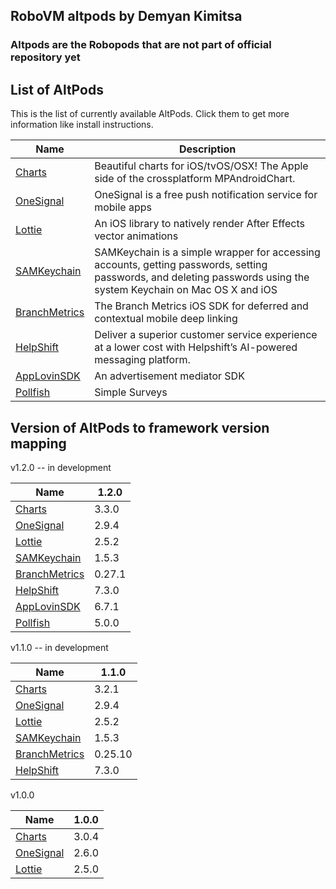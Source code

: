 ## RoboVM altpods by Demyan Kimitsa


### Altpods are the Robopods that are not part of official repository yet


## List of AltPods

This is the list of currently available AltPods. Click them to get more information like install instructions.

| Name                               | Description                                                                            |
|------------------------------------|----------------------------------------------------------------------------------------|
| [Charts](charts/)                  | Beautiful charts for iOS/tvOS/OSX! The Apple side of the crossplatform MPAndroidChart. |
| [OneSignal](onesignal/)            | OneSignal is a free push notification service for mobile apps                          |
| [Lottie](lottie/)                  | An iOS library to natively render After Effects vector animations                      |
| [SAMKeychain](samkeychain/)        | SAMKeychain is a simple wrapper for accessing accounts, getting passwords, setting passwords, and deleting passwords using the system Keychain on Mac OS X and iOS|
| [BranchMetrics](branchmetrics/)    | The Branch Metrics iOS SDK for deferred and contextual mobile deep linking|
| [HelpShift](helpshift/)            | Deliver a superior customer service experience at a lower cost with Helpshift’s AI-powered messaging platform.|
| [AppLovinSDK](applovinsdk/)        | An advertisement mediator SDK |
| [Pollfish](pollfish/)              | Simple Surveys |


## Version of AltPods to framework version mapping

v1.2.0 -- in development

| Name                               | 1.2.0  |
|------------------------------------|--------|
| [Charts](charts/)                  | 3.3.0  |
| [OneSignal](onesignal/)            | 2.9.4  |
| [Lottie](lottie/)                  | 2.5.2  |
| [SAMKeychain](samkeychain/)        | 1.5.3  |
| [BranchMetrics](branchmetrics/)    | 0.27.1 |
| [HelpShift](helpshift/)            | 7.3.0  |
| [AppLovinSDK](applovinsdk/)        | 6.7.1  |
| [Pollfish](pollfish/)              | 5.0.0  |

v1.1.0 -- in development

| Name                               | 1.1.0  |
|------------------------------------|--------|
| [Charts](charts/)                  | 3.2.1  |
| [OneSignal](onesignal/)            | 2.9.4  |
| [Lottie](lottie/)                  | 2.5.2  |
| [SAMKeychain](samkeychain/)        | 1.5.3  |
| [BranchMetrics](branchmetrics/)    | 0.25.10|
| [HelpShift](helpshift/)            | 7.3.0  |

v1.0.0   

| Name                               | 1.0.0  |
|------------------------------------|--------|
| [Charts](charts/)                  | 3.0.4  |
| [OneSignal](onesignal/)            | 2.6.0  |
| [Lottie](lottie/)                  | 2.5.0  |

